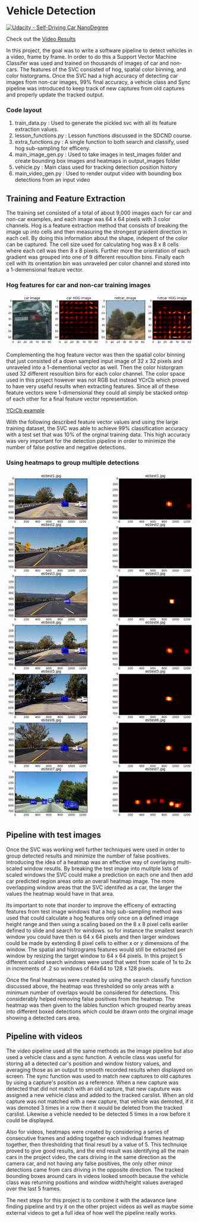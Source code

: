 # Vehicle Detection
[![Udacity - Self-Driving Car NanoDegree](https://s3.amazonaws.com/udacity-sdc/github/shield-carnd.svg)](http://www.udacity.com/drive)

Check out the [Video Results](https://www.youtube.com/watch?v=yWY3Y4pbDxs&feature=youtu.be)

In this project, the goal was to write a software pipeline to detect vehicles in a video, frame by frame. In order to do this a Support Vector Machine Classifer was used and trained on thousands of images of car and non-cars. The features of the SVC consisted of hog, spatial color binning, and color historgrams. Once the SVC had a high accuracy of detecting car images from non-car images, 99% final accuracy, a vehicle class and Sync pipeline was introduced to keep track of new captures from old captures and properly update the tracked output. 

### Code layout

1. train_data.py : Used to generate the pickled svc with all its feature extraction values.
2. lesson_functions.py : Lesson functions discussed in the SDCND course.
3. extra_functions.py : A single function to both search and classify, used hog sub-sampling for efficeny.
4. main_image_gen.py : Used to take images in test_images folder and create bounding box images and heatmaps in output_images folder
5. vehicle.py : Main class used for tracking detection position history
6. main_video_gen.py : Used to render output video with bounding box detections from an input video

## Training and Feature Extraction

The training set consisted of a total of about 9,000 images each for car and non-car examples, and each image was 64 x 64 pixels with 3 color channels. Hog is a feature extraction method that consists of breaking the image up into cells and then measuring the strongest graident direction in each cell. By doing this information about the shape, indepent of the color can be captured. The cell size used for calculating hog was 8 x 8 cells where each cell was then 8 x 8 pixels. Further more the orientation of each gradient was grouped into one of 9 different resoultion bins. Finally each cell with its orientation bin was unraveled per color channel and stored into a 1-demensional feature vector.

### Hog features for car and non-car training images
![Hog Features](./car_hog.png)

Complementing the hog feature vector was then the spatial color binning that just consisted of a down sampled input image of 32 x 32 pixels and unraveled into a 1-dementional vector as well. Then the color historgram used 32 different resoultion bins for each color channel. The color space used in this project however was not RGB but instead YCrCb which proved to have very useful results when extracting features. Since all of these feature vectors were 1-dimensional they could all simply be stacked ontop of each other for a final feature vector representation.

[YCrCb example](https://www.google.com/search?q=YCbCr&rlz=1C1CHBD_enUS702US702&source=lnms&tbm=isch&sa=X&ved=0ahUKEwiMgpmdnpPSAhXDLmMKHaleBOcQ_AUICCgB&biw=1536&bih=806#tbm=isch&q=ycbcr+vs+rgb&imgrc=OQhfRMzOkJo7GM:)

With the following described feature vector values and using the large training dataset, the SVC was able to achieve 99% classification accuracy with a test set that was 10% of the orginal training data. This high accuracy was very important for the detection pipeline in order to minimize the number of false postive and negative detections.

### Using heatmaps to group multiple detections
![Detections with Heatmaps](./car_boxes.png)

## Pipeline with test images

Once the SVC was working well further techniques were used in order to group detected results and minimize the number of false positives. Introducing the idea of a heatmap was an effective way of overlaying multi-scaled window resutls. By breaking the test image into mulitple lists of scaled windows the SVC could make a prediction on each one and then add car predicted region areas onto an overall heatmap image. The more overlapping window areas that the SVC identifed as a car, the larger the values the heatmap would have in that area. 

Its important to note that inorder to improve the efficeny of extracting features from test image windows that a hog sub-sampling method was used that could calculate a hog features only once on a defined image height range and then using a scaling based on the 8 x 8 pixel cells eariler defined to slide and search for windows. so for instance the smallest search window you could have then is 64 x 64 pixels and then larger windows could be made by extending 8 pixel cells to either x or y dimensions of the window. The spatial and histrograms features would still be extracted per window by resizing the target window to 64 x 64 pixels. In this project 5 different scaled search windows were used that went from scale of 1x to 2x in increments of .2 so windows of 64x64 to 128 x 128 pixels. 

Once the final heatmaps were created by using the search classify function discussed above, the heatmap was thresholded so only areas with a minimum number of overlaps would be considered for detections. This considerably helped removing false positives from the heatmap. The heatmap was then given to the lables function which grouped nearby areas into different boxed detections which could be drawn onto the orginal image showing a detected cars area.

## Pipeline with videos

The video pipeline used all the same methods as the image pipeline but also used a vehicle class and a sync function. A vehcile class was useful for storing all a detected car's position and window history values, and averaging those as an output to smooth recorded results when displayed on screen. The sync function was used to match new captures to old captures by using a capture's position as a reference. When a new capture was detected that did not match with an old capture, that new caputure was assigned a new vehicle class and added to the tracked carslist. When an old capture was not matched with a new capture, that vehicle was demoted, if it was demoted 3 times in a row then it would be deleted from the tracked carslist. Likewise a vehicle needed to be detected 5 times in a row before it could be displayed. 

Also for videos, heatmaps were created by considering a series of consecutive frames and adding together each indivdual frames heatmap together, then thresholding that final resutl by a value of 5. This technuiqe proved to give good results, and the end result was identifying all the main cars in the project video, the cars driving in the same direction as the camera car, and not having any false positives, the only other minor detections came from cars driving in the opposite direction. The tracked bounding boxes around cars in videos looked smooth because the vehicle class was returning positions and window width/height values averaged over the last 5 frames.

The next steps for this project is to combine it with the adavance lane finding pipeline and try it on the other project videos as well as maybe some external videos to get a full idea of how well the pipeline really works.

